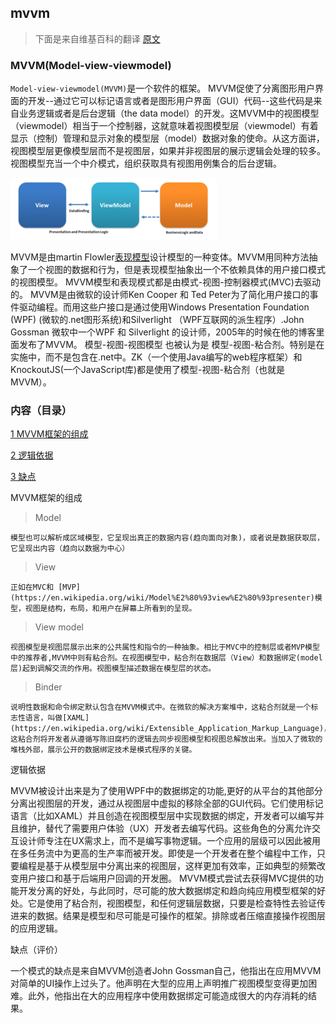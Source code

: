 ## mvvm

> 下面是来自维基百科的翻译  [原文](https://en.wikipedia.org/wiki/Model%E2%80%93view%E2%80%93viewmodel)

### MVVM(Model-view-viewmodel)

`Model-view-viewmodel(MVVM)`是一个软件的框架。
MVVM促使了分离图形用户界面的开发--通过它可以标记语言或者是图形用户界面（GUI）代码--这些代码是来自业务逻辑或者是后台逻辑（the data model）的开发。这MVVM中的视图模型（viewmodel）相当于一个控制器，这就意味着视图模型层（viewmodel）有着显示（控制）管理和显示对象的模型层（model）数据对象的使命。从这方面讲，视图模型层更像模型层而不是视图层，如果并非视图层的展示逻辑会处理的较多。视图模型充当一个中介模式，组织获取具有视图用例集合的后台逻辑。

<img src="./assets/imgs/mvvm-img01.png">

MVVM是由martin Flowler[表现模型](https://martinfowler.com/eaaDev/PresentationModel.html)设计模型的一种变体。MVVM用同种方法抽象了一个视图的数据和行为，但是表现模型抽象出一个不依赖具体的用户接口模式的视图模型。
MVVM模型和表现模式都是由模式-视图-控制器模式(MVC)去驱动的。
MVVM是由微软的设计师Ken Cooper 和 Ted Peter为了简化用户接口的事件驱动编程。而用这些户接口是通过使用Windows Presentation Foundation (WPF) (微软的.net图形系统)和Silverlight （WPF互联网的派生程序）.John Gossman 微软中一个WPF 和 
Silverlight 的设计师，2005年的时候在他的博客里面发布了MVVM。
模型-视图-视图模型 也被认为是 模型-视图-粘合剂。特别是在实施中，而不是包含在.net中。ZK（一个使用Java编写的web程序框架）和 KnockoutJS(一个JavaScript库)都是使用了模型-视图-粘合剂（也就是MVVM）。


### 内容（目录）

[1 MVVM框架的组成](#components)

[2 逻辑依据](#rational)

[3 缺点](#criticism)


<a id="components"></a>
MVVM框架的组成

> Model

	模型也可以解析成区域模型，它呈现出真正的数据内容(趋向面向对象)，或者说是数据获取层，它呈现出内容（趋向以数据为中心）

> View

	正如在MVC和 [MVP](https://en.wikipedia.org/wiki/Model%E2%80%93view%E2%80%93presenter)模型，视图是结构，布局，和用户在屏幕上所看到的呈现。

> View model

	视图模型是视图层展示出来的公共属性和指令的一种抽象。相比于MVC中的控制层或者MVP模型中的推荐者,MVVM中则有粘合剂。在视图模型中，粘合剂在数据层（View）和数据绑定(model层)起到调解交流的作用。视图模型描述数据在模型层的状态。

> Binder

	说明性数据和命令绑定默认包含在MVVM模式中。在微软的解决方案堆中，这粘合剂就是一个标志性语言，叫做[XAML](https://en.wikipedia.org/wiki/Extensible_Application_Markup_Language)，这粘合剂将开发者从遵循写陈旧腐朽的逻辑去同步视图模型和视图总解放出来。当加入了微软的堆栈外部，展示公开的数据绑定技术是模式程序的关键。


<a id="rational"></a>
逻辑依据

MVVM被设计出来是为了使用WPF中的数据绑定的功能,更好的从平台的其他部分分离出视图层的开发，通过从视图层中虚拟的移除全部的GUI代码。它们使用标记语言（比如XAML）并且创造在视图模型层中实现数据的绑定，开发者可以编写并且维护，替代了需要用户体验（UX）开发者去编写代码。这些角色的分离允许交互设计师专注在UX需求上，而不是编写事物逻辑。一个应用的层级可以因此被用在多任务流中为更高的生产率而被开发。即使是一个开发者在整个编程中工作，只要编程是基于从模型层中分离出来的视图层，这样更加有效率，正如典型的频繁改变用户接口和基于后端用户回调的开发圈。
MVVM模式尝试去获得MVC提供的功能开发分离的好处，与此同时，尽可能的放大数据绑定和趋向纯应用模型框架的好处。它是使用了粘合剂，视图模型，和任何逻辑层数据，只要是检查特性去验证传进来的数据。结果是模型和尽可能是可操作的框架。排除或者压缩直接操作视图层的应用逻辑。

<a id="criticism"></a>
缺点（评价）

一个模式的缺点是来自MVVM创造者John Gossman自己，他指出在应用MVVM对简单的UI操作上过头了。他声明在大型的应用上声明推广视图模型变得更加困难。此外，他指出在大的应用程序中使用数据绑定可能造成很大的内存消耗的结果。





















